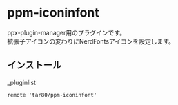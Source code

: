 # ppm-iconinfont

ppx-plugin-manager用のプラグインです。  
拡張子アイコンの変わりにNerdFontsアイコンを設定します。

## インストール

\_pluginlist

```text
remote 'tar80/ppm-iconinfont'
```
<!-- remote '<plugin-name>' [{branch: <branch-name>, commit: <commit-hash>}] -->


